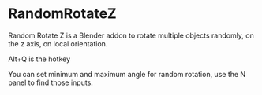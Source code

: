 # RandomRotateZ

Random Rotate Z is a  Blender addon to rotate multiple objects randomly, on the z axis, on local orientation. 

Alt+Q is the hotkey

You can set minimum and maximum angle for random rotation, use the N panel to find those inputs.

